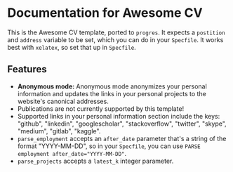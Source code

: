 # Documentation for Awesome CV

This is the Awesome CV template, ported to `progres`. It expects a `postition` and `address` variable to be set, which you can do in your `Specfile`. It works best with `xelatex`, so set that up in `Specfile`.

## Features

* **Anonymous mode:** Anonymous mode anonymizes your personal information and updates the links in your personal projects to the website's canonical addresses.
* Publications are not currently supported by this template!
* Supported links in your personal information section include the keys: "github", "linkedin", "googlescholar", "stackoverflow", "twitter", "skype", "medium", "gitlab", "kaggle".
* `parse_employment` accepts an `after_date` parameter that's a string of the format "YYYY-MM-DD", so in your `Specfile`, you can use `PARSE employment after_date="YYYY-MM-DD"`.
* `parse_projects` accepts a `latest_k` integer parameter.

